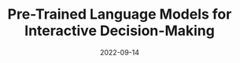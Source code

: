 ---
title: "Pre-Trained Language Models for Interactive Decision-Making"
meta_title: "Pre-Trained Language Models for Interactive Decision-Making"
description: "Conference on Neural Information Processing Systems (NeurIPS), November 2022"
highlight: 
date: 2022-09-14
categories: []
authors: ["Shuang Li", "Xavier Puig", "Chris Paxton", "Yilun Du", "Clinton Wang", Linxi "Jim" Fan, "Tao Chen", "De-An Huang", "Ekin Akyürek", "Anima Anandkumar", "Jacob Andreas", "Igor Mordatch", "Antonio Torralba", "Yuke Zhu"]
tags: []
selected: false
link: https://shuangli-project.github.io/Pre-Trained-Language-Models-for-Interactive-Decision-Making/
sources:
    - name: arxiv
      link: https://arxiv.org/abs/2202.01771
      icon: "ai ai-arxiv"

    - name: code
      link: https://github.com/ShuangLI59/Language-Model-Pre-training-Improves-Generalization-in-Policy-Learning
      icon: "fa-brands fa-github"
---
